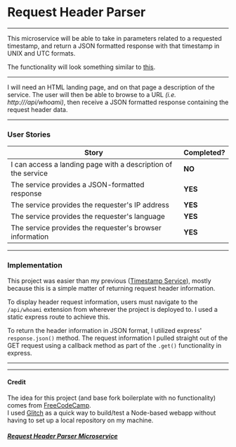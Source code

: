# Request Header Parser

---

This microservice will be able to take in parameters related to a requested timestamp, and return a JSON formatted response with that timestamp
in UNIX and UTC formats.

The functionality will look something similar to [this](https://request-header-parser-microservice.freecodecamp.rocks/).

---

I will need an HTML landing page, and on that page a description of the service.
The user will then be able to browse to a URL _(i.e. http://<webpage>/api/whoami)_, then receive a JSON formatted response containing the request
header data.

---

### User Stories

| Story                                                         | Completed? |
| ------------------------------------------------------------- | ---------- |
| I can access a landing page with a description of the service | **NO**     |
| The service provides a JSON-formatted response                | **YES**    |
| The service provides the requester's IP address               | **YES**    |
| The service provides the requester's language                 | **YES**    |
| The service provides the requester's browser information      | **YES**    |

---

### Implementation

This project was easier than my previous ([Timestamp Service](https://github.com/sulfuroussquares/Timestamp-Service)), mostly because this is a simple matter of returning request header
information.

To display header request information, users must navigate to the `/api/whoami` extension from wherever the project is deployed to. I used a static express route to achieve this.

To return the header information in JSON format, I utilized express' `response.json()` method. The request information I pulled straight out of the GET request using a callback method as part of the `.get()` functionality in express.

---

---

#### Credit

The idea for this project (and base fork boilerplate with no functionality) comes from [FreeCodeCamp](https://www.freecodecamp.org/).  
I used [Glitch](https://glitch.com/) as a quick way to build/test a Node-based webapp without having to set up a local repository on my machine.

##### [Request Header Parser Microservice](https://www.freecodecamp.org/learn/apis-and-microservices/apis-and-microservices-projects/request-header-parser-microservice)
